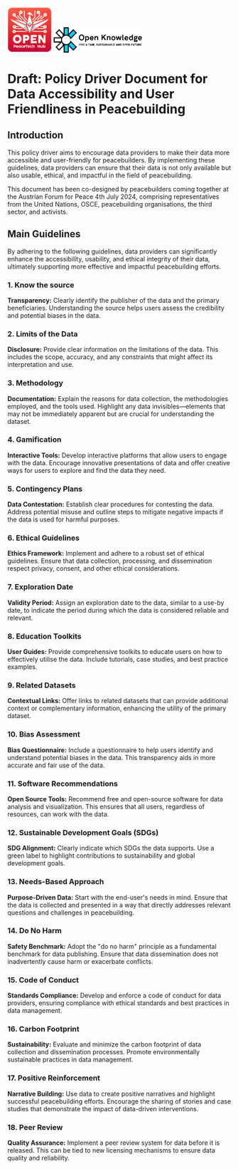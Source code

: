 <img src="./assets/openpeacetechhub-logo.png" alt="Open Knowledge Foundation Logo" width="100"/> <img src="./assets/okfn-logo.jpeg" alt="Open Knowledge Foundation Logo" width="200"/>

# Draft: Policy Driver Document for Data Accessibility and User Friendliness in Peacebuilding

## Introduction
This policy driver aims to encourage data providers to make their data more accessible and
user-friendly for peacebuilders. By implementing these guidelines, data providers can
ensure that their data is not only available but also usable, ethical, and impactful in the
field of peacebuilding.

This document has been co-designed by peacebuilders coming together at the Austrian Forum
for Peace 4th July 2024, comprising representatives from the United Nations, OSCE,
peacebuilding organisations, the third sector, and activists.

## Main Guidelines
By adhering to the following guidelines, data providers can significantly enhance the accessibility,
usability, and ethical integrity of their data, ultimately supporting more effective and impactful
peacebuilding efforts.

### 1. Know the source
**Transparency:** Clearly identify the publisher of the data and the primary
beneficiaries. Understanding the source helps users assess the credibility and potential
biases in the data.

### 2. Limits of the Data
**Disclosure:** Provide clear information on the limitations of the data. This includes
the scope, accuracy, and any constraints that might affect its interpretation and use.

### 3. Methodology
**Documentation:** Explain the reasons for data collection, the methodologies employed,
and the tools used. Highlight any data invisibles—elements that may not be immediately
apparent but are crucial for understanding the dataset.

### 4. Gamification
**Interactive Tools:** Develop interactive platforms that allow users to engage with
the data. Encourage innovative presentations of data and offer creative ways for users
to explore and find the data they need.

### 5. Contingency Plans
**Data Contestation:** Establish clear procedures for contesting the data. Address
potential misuse and outline steps to mitigate negative impacts if the data is used
for harmful purposes.

### 6. Ethical Guidelines
**Ethics Framework:** Implement and adhere to a robust set of ethical guidelines. Ensure
that data collection, processing, and dissemination respect privacy, consent, and other
ethical considerations.

### 7. Exploration Date
**Validity Period:** Assign an exploration date to the data, similar to a use-by date,
to indicate the period during which the data is considered reliable and relevant.

### 8. Education Toolkits
**User Guides:** Provide comprehensive toolkits to educate users on how to effectively
utilise the data. Include tutorials, case studies, and best practice examples.

### 9. Related Datasets
**Contextual Links:** Offer links to related datasets that can provide additional context
or complementary information, enhancing the utility of the primary dataset.

### 10. Bias Assessment
**Bias Questionnaire:** Include a questionnaire to help users identify and understand
potential biases in the data. This transparency aids in more accurate and fair use of
the data.

### 11. Software Recommendations
**Open Source Tools:** Recommend free and open-source software for data analysis
and visualization. This ensures that all users, regardless of resources, can work with
the data.

### 12. Sustainable Development Goals (SDGs)
**SDG Alignment:** Clearly indicate which SDGs the data supports. Use a green label
to highlight contributions to sustainability and global development goals.

### 13. Needs-Based Approach
**Purpose-Driven Data:** Start with the end-user&#39;s needs in mind. Ensure that the data
is collected and presented in a way that directly addresses relevant questions and
challenges in peacebuilding.

### 14. Do No Harm
**Safety Benchmark:** Adopt the &quot;do no harm&quot; principle as a fundamental benchmark
for data publishing. Ensure that data dissemination does not inadvertently cause
harm or exacerbate conflicts.

### 15. Code of Conduct
**Standards Compliance:** Develop and enforce a code of conduct for data providers,
ensuring compliance with ethical standards and best practices in data management.

### 16. Carbon Footprint
**Sustainability:** Evaluate and minimize the carbon footprint of data collection and
dissemination processes. Promote environmentally sustainable practices in data
management.

### 17. Positive Reinforcement
**Narrative Building:** Use data to create positive narratives and highlight successful
peacebuilding efforts. Encourage the sharing of stories and case studies that
demonstrate the impact of data-driven interventions.

### 18. Peer Review
**Quality Assurance:** Implement a peer review system for data before it is released.
This can be tied to new licensing mechanisms to ensure data quality and reliability.
